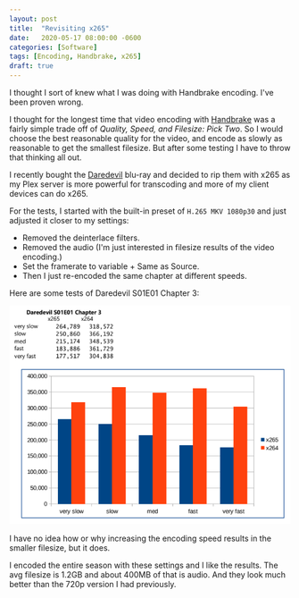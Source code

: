 ```yaml
---
layout: post
title:  "Revisiting x265"
date:   2020-05-17 08:00:00 -0600
categories: [Software]
tags: [Encoding, Handbrake, x265]
draft: true
---
```


I thought I sort of knew what I was doing with Handbrake encoding. I've been proven wrong.

I thought for the longest time that video encoding with [Handbrake](https://handbrake.fr) was a fairly simple trade off of *Quality, Speed, and Filesize: Pick Two*. So I would choose the best reasonable quality for the video, and encode as slowly as reasonable to get the smallest filesize. But after some testing I have to throw that thinking all out.

I recently bought the [Daredevil](https://www.imdb.com/title/tt3322312/) blu-ray and decided to rip them with x265 as my Plex server is more powerful for transcoding and more of my client devices can do x265.

For the tests, I started with the built-in preset of `H.265 MKV 1080p30` and just adjusted it closer to my settings:

* Removed the deinterlace filters.
* Removed the audio (I'm just interested in filesize results of the video encoding.)
* Set the framerate to variable + Same as Source.
* Then I just re-encoded the same chapter at different speeds.

Here are some tests of Daredevil S01E01 Chapter 3:

![x265 testing results](/assets/2020/05/revisiting-x265.png)

I have no idea how or why increasing the encoding speed results in the smaller filesize, but it does.

I encoded the entire season with these settings and I like the results. The avg filesize is 1.2GB and about 400MB of that is audio. And they look much better than the 720p version I had previously.
